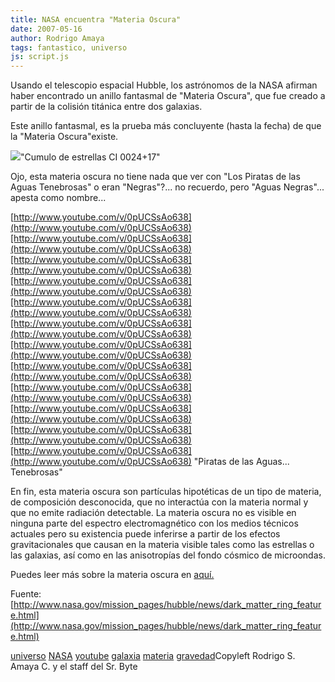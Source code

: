 ```yaml
---
title: NASA encuentra "Materia Oscura"
date: 2007-05-16
author: Rodrigo Amaya
tags: fantastico, universo
js: script.js
---
```


Usando el telescopio espacial Hubble, los astrónomos de la NASA afirman
      haber encontrado un anillo fantasmal de "Materia Oscura", que fue creado a partir de la
      colisión titánica entre dos galaxias.

Este anillo fantasmal, es la
      prueba más concluyente (hasta la fecha) de que la "Materia Oscura"existe.

[![](http://bp2.blogger.com/_ayvorITawE4/Rku9laos2mI/AAAAAAAAAW4/09liPsHpop8/s400/dark_ring_1_full.jpg)](http://bp2.blogger.com/_ayvorITawE4/Rku9laos2mI/AAAAAAAAAW4/09liPsHpop8/s1600-h/dark_ring_1_full.jpg)"Cumulo de estrellas CI
      0024+17"

Ojo, esta materia oscura no tiene
      nada que ver con "Los Piratas de las Aguas Tenebrosas" o eran "Negras"?... no recuerdo, pero
      "Aguas Negras"... apesta como nombre...

[http://www.youtube.com/v/0pUCSsAo638](http://www.youtube.com/v/0pUCSsAo638)[http://www.youtube.com/v/0pUCSsAo638](http://www.youtube.com/v/0pUCSsAo638)[http://www.youtube.com/v/0pUCSsAo638](http://www.youtube.com/v/0pUCSsAo638)[http://www.youtube.com/v/0pUCSsAo638](http://www.youtube.com/v/0pUCSsAo638)[http://www.youtube.com/v/0pUCSsAo638](http://www.youtube.com/v/0pUCSsAo638)[http://www.youtube.com/v/0pUCSsAo638](http://www.youtube.com/v/0pUCSsAo638)[http://www.youtube.com/v/0pUCSsAo638](http://www.youtube.com/v/0pUCSsAo638)[http://www.youtube.com/v/0pUCSsAo638](http://www.youtube.com/v/0pUCSsAo638)[http://www.youtube.com/v/0pUCSsAo638](http://www.youtube.com/v/0pUCSsAo638)[http://www.youtube.com/v/0pUCSsAo638](http://www.youtube.com/v/0pUCSsAo638)[http://www.youtube.com/v/0pUCSsAo638](http://www.youtube.com/v/0pUCSsAo638)[http://www.youtube.com/v/0pUCSsAo638](http://www.youtube.com/v/0pUCSsAo638)
"Piratas de las Aguas...
      Tenebrosas"

En fin, esta
      materia oscura son partículas hipotéticas de un tipo de materia, de composición desconocida,
      que no interactúa con la materia normal y que no emite radiación detectable. La materia oscura no es visible en ninguna parte del espectro
      electromagnético con los medios técnicos actuales pero su existencia puede inferirse a partir
      de los efectos gravitacionales que causan en la materia visible tales como las estrellas o las
      galaxias, así como en las anisotropías del fondo cósmico de
      microondas.

Puedes leer más sobre la
      materia oscura en [aquí.](http://es.wikipedia.org/wiki/Materia_oscura)

Fuente: [http://www.nasa.gov/mission_pages/hubble/news/dark_matter_ring_feature.html](http://www.nasa.gov/mission_pages/hubble/news/dark_matter_ring_feature.html)

[universo](http://www.blogalaxia.com/tags/universo) [NASA](http://www.blogalaxia.com/tags/nasa) [youtube](http://www.blogalaxia.com/tags/youtube) [galaxia](http://www.blogalaxia.com/tags/galaxia) [materia](http://www.blogalaxia.com/tags/materia) [gravedad](http://www.blogalaxia.com/tags/gravedad)Copyleft Rodrigo S.
      Amaya C. y el staff del Sr. Byte